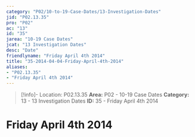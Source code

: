 ```yaml
---
category: "P02/10-to-19-Case-Dates/13-Investigation-Dates"
jid: "P02.13.35"
pro: "P02"
ac: "13"
id: "35"
jarea: "10-19 Case Dates"
jcat: "13 Investigation Dates"
desc: "Date"
friendlyname: "Friday April 4th 2014"
title: "35-2014-04-04-Friday-April-4th-2014"
aliases: 
- "P02.13.35"
- "Friday April 4th 2014"
---
```

>[!info]- Location: P02.13.35
>**Area:** P02 - 10-19 Case Dates
>**Category:** 13 - 13 Investigation Dates
>**ID:** 35 - Friday April 4th 2014

# Friday April 4th 2014
